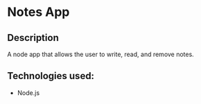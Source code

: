# Notes App

## Description

A node app that allows the user to write, read, and remove notes.

## Technologies used:

* Node.js
